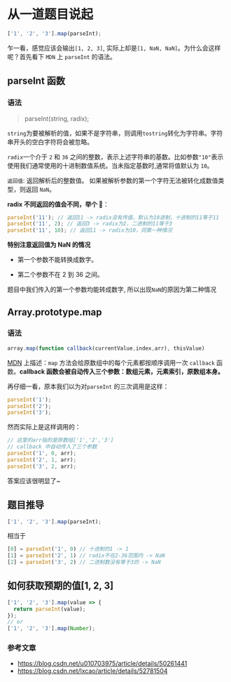 # 从一道题目说起

```js
['1', '2', '3'].map(parseInt);
```

乍一看，感觉应该会输出`[1, 2, 3]`, 实际上却是`[1, NaN, NaN]`。为什么会这样呢？首先看下 `MDN` 上 `parseInt` 的语法。

## parseInt 函数

### 语法

> parseInt(string, radix);

`string`为要被解析的值，如果不是字符串，则调用`tostring`转化为字符串。字符串开头的空白字符将会被忽略。

`radix`一个介于 `2` 和 `36` 之间的整数，表示上述字符串的基数。比如参数`"10"`表示使用我们通常使用的十进制数值系统。当未指定基数时,通常将值默认为 `10`。

`返回值`: 返回解析后的整数值。 如果被解析参数的第一个字符无法被转化成数值类型，则返回 `NaN`。

**radix 不同返回的值会不同，举个 🌰**：

```js
parseInt('11'); // 返回11 -> radix没有传值，默认为10进制，十进制的11等于11
parseInt('11', 2); // 返回3 -> radix为2，二进制的11等于3
parseInt('11', 10); // 返回11 -> radix为10，同第一种情况
```

**特别注意返回值为 NaN 的情况**

- 第一个参数不能转换成数字。

- 第二个参数不在 2 到 36 之间。

题目中我们传入的第一个参数均能转成数字, 所以出现`NaN`的原因为第二种情况

## Array.prototype.map

### 语法

```js
array.map(function callback(currentValue,index,arr), thisValue)
```

[MDN](https://developer.mozilla.org/zh-CN/docs/Web/JavaScript/Reference/Global_Objects/Array/map) 上描述：`map` 方法会给原数组中的每个元素都按顺序调用一次 `callback` 函数。**callback 函数会被自动传入三个参数：数组元素，元素索引，原数组本身。**

再仔细一看，原本我们以为对`parseInt` 的三次调用是这样：

```js
parseInt('1');
parseInt('2');
parseInt('3');
```

然而实际上是这样调用的：

```js
// 这里的arr指的是原数组['1','2','3']
// callback 中自动传入了三个参数
parseInt('1', 0, arr);
parseInt('2', 1, arr);
parseInt('3', 2, arr);
```

答案应该很明显了~

## 题目推导

```js
['1', '2', '3'].map(parseInt);
```

相当于

```js
[0] = parseInt('1', 0) // 十进制的1 -> 1
[1] = parseInt('2', 1) // radix不在2-36范围内 -> NaN
[2] = parseInt('3', 2) // 二进制数没有等于3的 -> NaN
```

## 如何获取预期的值[1, 2, 3]

```js
['1', '2', '3'].map(value => {
  return parseInt(value);
});
// or
['1', '2', '3'].map(Number);
```

### 参考文章

- https://blog.csdn.net/u010703975/article/details/50261441
- https://blog.csdn.net/lxcao/article/details/52781504
